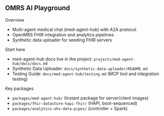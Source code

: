 ## OMRS AI Playground

Overview
- Multi-agent medical chat (med-agent-hub) with A2A protocol
- OpenMRS FHIR integration and analytics pipelines
- Synthetic data uploader for seeding FHIR servers

Start here
- med-agent-hub docs live in the project: `projects/med-agent-hub/docs/docs.md`
- Synthetic Data Uploader: `docs/synthetic-data-uploader/README.md`
- Testing Guide: `docs/med-agent-hub/testing.md` (MCP tool and integration testing)

Key packages
- `packages/med-agent-hub/` (Instant package for server/client images)
- `packages/fhir-datastore-hapi-fhir/` (HAPI, boot-sequenced)
- `packages/analytics-ohs-data-pipes/` (controller + Spark)


